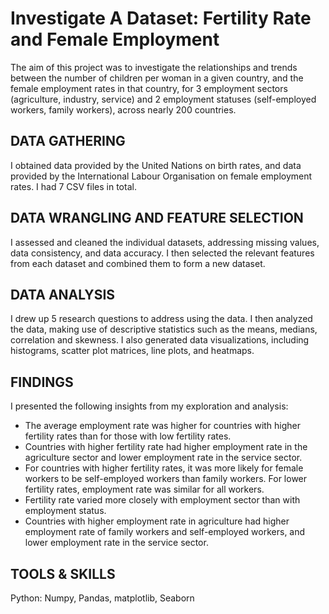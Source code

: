 # Investigate A Dataset: Fertility Rate and Female Employment

The aim of this project was to investigate the relationships and trends between the number of children per woman in a given country, and the female employment rates in that country, for 3 employment sectors (agriculture, industry, service) and 2 employment statuses (self-employed workers, family workers), across nearly 200 countries.

## DATA GATHERING
I obtained data provided by the United Nations on birth rates, and data provided by the International Labour Organisation on female employment rates. I had 7 CSV files in total.

## DATA WRANGLING AND FEATURE SELECTION
I assessed and cleaned the individual datasets, addressing missing values, data consistency, and data accuracy. I then selected the relevant features from each dataset and combined them to form a new dataset.

## DATA ANALYSIS
I drew up 5 research questions to address using the data. I then analyzed the data, making use of descriptive statistics such as the means, medians, correlation and skewness. I also generated data visualizations, including histograms, scatter plot matrices, line plots, and heatmaps.

## FINDINGS
I presented the following insights from my exploration and analysis:
- The average employment rate was higher for countries with higher fertility rates than for those with low fertility rates.
- Countries with higher fertility rate had higher employment rate in the agriculture sector and lower employment rate in the service sector.
- For countries with higher fertility rates, it was more likely for female workers to be self-employed workers than family workers. For lower fertility rates, employment rate was similar for all workers.
- Fertility rate varied more closely with employment sector than with employment status.
- Countries with higher employment rate in agriculture had higher employment rate of family workers and self-employed workers, and lower employment rate in the service sector.

## TOOLS & SKILLS
Python: Numpy, Pandas, matplotlib, Seaborn
